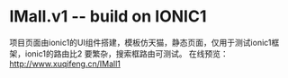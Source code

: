 # IMall.v1 -- build on IONIC1
项目页面由ionic1的UI组件搭建，模板仿天猫，静态页面，仅用于测试ionic1框架，ionic1的路由比2 要繁杂，搜索框路由可测试。
在线预览：http://www.xuqifeng.cn/IMall1

